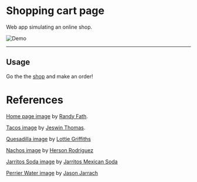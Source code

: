 # Shopping cart page

Web app simulating an online shop.

![Demo](https://user-images.githubusercontent.com/46179386/127593498-411bb52d-b26f-4d20-b00e-b92a7a0afa4c.gif)

---

## Usage

Go the the [shop](https://jql6.github.io/shopping-cart/) and make an order!

# References

[Home page image](https://unsplash.com/photos/otQ6orzFTlk) by
[Randy Fath](https://unsplash.com/@randyfath).

[Tacos image](https://unsplash.com/photos/z_PfaGzeN9E) by
[Jeswin Thomas](https://unsplash.com/@jeswinthomas).

[Quesadilla image](https://unsplash.com/photos/pvTgyioFSTY) by
[Lottie Griffiths](https://unsplash.com/@lottiegriffiths)

[Nachos image](https://unsplash.com/photos/aZOqcEK2KuQ) by
[Herson Rodriguez](https://unsplash.com/@hero)

[Jarritos Soda image](https://unsplash.com/photos/WIqwPVexb8Q) by
[Jarritos Mexican Soda](https://unsplash.com/@jarritos)

[Perrier Water image](https://unsplash.com/photos/JAmAeLSU1CM) by
[Jason Jarrach](https://unsplash.com/@jasonjarr)
